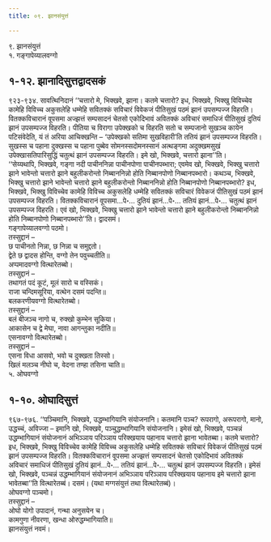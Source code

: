 ```yaml
---
title: ०९. झानसंयुत्तं

---
```

९. झानसंयुत्तं  
१. गङ्गापेय्यालवग्गो  


## १-१२. झानादिसुत्तद्वादसकं

९२३-९३४. सावत्थिनिदानं ‘‘चत्तारो मे, भिक्खवे, झाना। कतमे चत्तारो? इध, भिक्खवे, भिक्खु विविच्चेव कामेहि विविच्च अकुसलेहि धम्मेहि सवितक्कं सविचारं विवेकजं पीतिसुखं पठमं झानं उपसम्पज्ज विहरति। वितक्कविचारानं वूपसमा अज्झत्तं सम्पसादनं चेतसो एकोदिभावं अवितक्कं अविचारं समाधिजं पीतिसुखं दुतियं झानं उपसम्पज्ज विहरति। पीतिया च विरागा उपेक्खको च विहरति सतो च सम्पजानो सुखञ्च कायेन पटिसंवेदेति, यं तं अरिया आचिक्खन्ति – ‘उपेक्खको सतिमा सुखविहारी’ति ततियं झानं उपसम्पज्ज विहरति। सुखस्स च पहाना दुक्खस्स च पहाना पुब्बेव सोमनस्सदोमनस्सानं अत्थङ्गमा अदुक्खमसुखं उपेक्खासतिपारिसुद्धिं चतुत्थं झानं उपसम्पज्ज विहरति। इमे खो, भिक्खवे, चत्तारो झाना’’ति।  
‘‘सेय्यथापि, भिक्खवे, गङ्गा नदी पाचीननिन्ना पाचीनपोणा पाचीनपब्भारा; एवमेव खो, भिक्खवे, भिक्खु चत्तारो झाने भावेन्तो चत्तारो झाने बहुलीकरोन्तो निब्बाननिन्नो होति निब्बानपोणो निब्बानपब्भारो। कथञ्च, भिक्खवे, भिक्खु चत्तारो झाने भावेन्तो चत्तारो झाने बहुलीकरोन्तो निब्बाननिन्नो होति निब्बानपोणो निब्बानपब्भारो? इध, भिक्खवे, भिक्खु विविच्चेव कामेहि विविच्च अकुसलेहि धम्मेहि सवितक्कं सविचारं विवेकजं पीतिसुखं पठमं झानं उपसम्पज्ज विहरति। वितक्कविचारानं वूपसमा…पे॰… दुतियं झानं…पे॰… ततियं झानं…पे॰… चतुत्थं झानं उपसम्पज्ज विहरति। एवं खो, भिक्खवे, भिक्खु चत्तारो झाने भावेन्तो चत्तारो झाने बहुलीकरोन्तो निब्बाननिन्नो होति निब्बानपोणो निब्बानपब्भारो’’ति। द्वादसमं।  
गङ्गापेय्यालवग्गो पठमो।  
तस्सुद्दानं –  
छ पाचीनतो निन्ना, छ निन्ना च समुद्दतो।  
द्वेते छ द्वादस होन्ति, वग्गो तेन पवुच्चतीति॥  
अप्पमादवग्गो वित्थारेतब्बो।  
तस्सुद्दानं –  
तथागतं पदं कूटं, मूलं सारो च वस्सिकं।  
राजा चन्दिमसूरिया, वत्थेन दसमं पदन्ति॥  
बलकरणीयवग्गो वित्थारेतब्बो।  
तस्सुद्दानं –  
बलं बीजञ्च नागो च, रुक्खो कुम्भेन सूकिया।  
आकासेन च द्वे मेघा, नावा आगन्तुका नदीति॥  
एसनावग्गो वित्थारेतब्बो।  
तस्सुद्दानं –  
एसना विधा आसवो, भवो च दुक्खता तिस्सो।  
खिलं मलञ्च नीघो च, वेदना तण्हा तसिना चाति॥  
५. ओघवग्गो  


## १-१०. ओघादिसुत्तं

९६७-९७६. ‘‘पञ्चिमानि, भिक्खवे, उद्धम्भागियानि संयोजनानि। कतमानि पञ्च? रूपरागो, अरूपरागो, मानो, उद्धच्चं, अविज्जा – इमानि खो, भिक्खवे, पञ्चुद्धम्भागियानि संयोजनानि। इमेसं खो, भिक्खवे, पञ्चन्नं उद्धम्भागियानं संयोजनानं अभिञ्ञाय परिञ्ञाय परिक्खयाय पहानाय चत्तारो झाना भावेतब्बा। कतमे चत्तारो? इध, भिक्खवे, भिक्खु विविच्चेव कामेहि विविच्च अकुसलेहि धम्मेहि सवितक्कं सविचारं विवेकजं पीतिसुखं पठमं झानं उपसम्पज्ज विहरति। वितक्कविचारानं वूपसमा अज्झत्तं सम्पसादनं चेतसो एकोदिभावं अवितक्कं अविचारं समाधिजं पीतिसुखं दुतियं झानं…पे॰… ततियं झानं…पे॰… चतुत्थं झानं उपसम्पज्ज विहरति। इमेसं खो, भिक्खवे, पञ्चन्नं उद्धम्भागियानं संयोजनानं अभिञ्ञाय परिञ्ञाय परिक्खयाय पहानाय इमे चत्तारो झाना भावेतब्बा’’ति वित्थारेतब्बं। दसमं। (यथा मग्गसंयुत्तं तथा वित्थारेतब्बं)।  
ओघवग्गो पञ्चमो।  
तस्सुद्दानं –  
ओघो योगो उपादानं, गन्था अनुसयेन च।  
कामगुणा नीवरणा, खन्धा ओरुद्धम्भागियाति॥  
झानसंयुत्तं नवमं।  